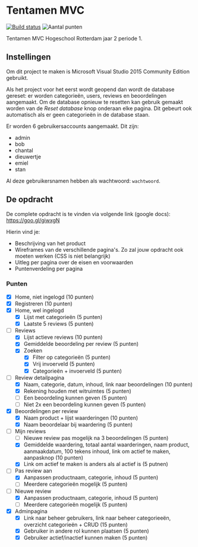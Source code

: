 ﻿# Tentamen MVC
[![Build status](https://img.shields.io/appveyor/ci/bartlangelaan/tentamen.svg)](https://ci.appveyor.com/project/BartLangelaan/tentamen)
![Aantal punten](https://img.shields.io/badge/aantal%20punten-120%2F95-green.svg)

Tentamen MVC Hogeschool Rotterdam jaar 2 periode 1.

## Instellingen

Om dit project te maken is Microsoft Visual Studio 2015 Community Edition gebruikt.

Als het project voor het eerst wordt geopend dan wordt de database gereset: er worden categorieën, users, reviews en beoordelingen aangemaakt. Om de database opnieuw te resetten kan gebruik gemaakt worden van de *Reset database* knop onderaan elke pagina. Dit gebeurt ook automatisch als er geen categorieën in de database staan.

Er worden 6 gebruikersaccounts aangemaakt. Dit zijn:

- admin
- bob
- chantal
- dieuwertje
- emiel
- stan

Al deze gebruikersnamen hebben als wachtwoord:  `wachtwoord`.



## De opdracht
De complete opdracht is te vinden via volgende link (google docs): https://goo.gl/giwxgN

Hierin vind je:

- Beschrijving van het product
- Wireframes van de verschillende pagina's. Zo zal jouw opdracht ook moeten werken (CSS is niet belangrijk)
- Uitleg per pagina over de eisen en voorwaarden
- Puntenverdeling per pagina

### Punten

- [x] Home, niet ingelogd (10 punten)
- [x] Registreren (10 punten)
- [x] Home, wel ingelogd
  - [x] Lijst met categorieën (5 punten)
  - [x] Laatste 5 reviews (5 punten)
- [ ] Reviews
  - [x] Lijst actieve reviews (10 punten)
  - [x] Gemiddelde beoordeling per review (5 punten)
  - [x] Zoeken
    - [x] Filter op categorieën (5 punten)
    - [x] Vrij invoerveld (5 punten)
    - [x] Categorieën + invoerveld (5 punten)
- [ ] Review detailpagina
  - [x] Naam, categorie, datum, inhoud, link naar beoordelingen (10 punten)
  - [x] Rekening houden met witruimtes (5 punten)
  - [ ] Een beoordeling kunnen geven (5 punten)
  - [ ] Niet 2x een beoordeling kunnen geven (5 punten)
- [x] Beoordelingen per review
  - [x] Naam product + lijst waarderingen (10 punten)
  - [x] Naam beoordelaar bij waardering (5 punten)
- [ ] Mijn reviews
  - [ ] Nieuwe review pas mogelijk na 3 beoordelingen (5 punten)
  - [x] Gemiddelde waardering, totaal aantal waarderingen, naam product, aanmaakdatum, 100 tekens inhoud, link om actief te maken, aanpasknop (10 punten)
  - [x] Link om actief te maken is anders als al actief is (5 putnen)
- [ ] Pas review aan
  - [x] Aanpassen productnaam, categorie, inhoud (5 punten)
  - [ ] Meerdere categorieën mogelijk (5 punten)
- [ ] Nieuwe review
  - [x] Aanpassen productnaam, categorie, inhoud (5 punten)
  - [ ] Meerdere categorieën mogelijk (5 punten)
- [x] Adminpagina
  - [x] Link naar beheer gebruikers, link naar beheer categorieeën, overzicht categorieën + CRUD (15 punten)
  - [x] Gebruiker in andere rol kunnen plaatsen (5 punten)
  - [x] Gebruiker actief/inactief kunnen maken (5 punten)
